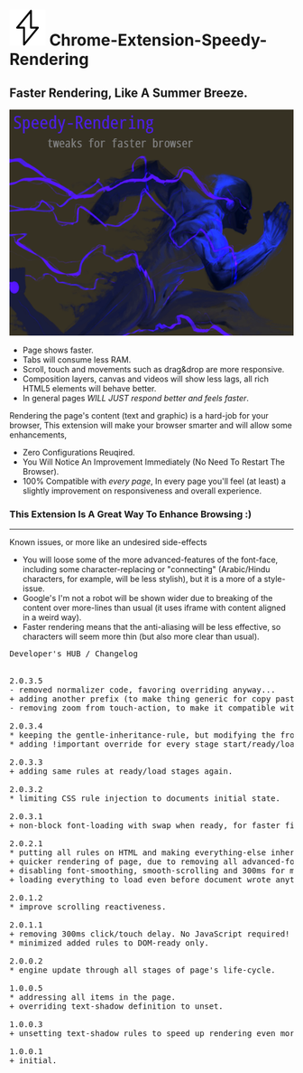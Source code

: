<h1><img src="resources/icon.png" height="64" width="64"/> Chrome-Extension-Speedy-Rendering</h1>

<h2>Faster Rendering, Like A Summer Breeze.</h2>

<img height="400" width="640" src="resources/screenshot_1.png"/>

- Page shows faster.
- Tabs will consume less RAM.
- Scroll, touch and movements such as drag&drop are more responsive.
- Composition layers, canvas and videos will show less lags, all rich HTML5 elements will behave better.
- In general pages _WILL JUST_ *respond better and feels faster*.

Rendering the page's content (text and graphic) is a hard-job for your browser,
This extension will make your browser smarter and will allow some enhancements,

- Zero Configurations Reuqired.
- You Will Notice An Improvement Immediately (No Need To Restart The Browser).
- 100% Compatible with *every page*, In every page you'll feel (at least) a slightly improvement on responsiveness and overall experience.


<h3>This Extension Is A Great Way To Enhance Browsing :)</h3>


<hr/>

Known issues, or more like an undesired side-effects
- You will loose some of the more advanced-features of the font-face, including some character-replacing or "connecting" (Arabic/Hindu  characters, for example, will be less stylish), but it is a more of a style-issue.
- Google's I'm not a robot will be shown wider due to breaking of the content over more-lines than usual (it uses iframe with content aligned in a weird way).
- Faster rendering means that the anti-aliasing will be less effective, so characters will seem more thin (but also more clear than usual).

<pre>
Developer's HUB / Changelog


2.0.3.5
- removed normalizer code, favoring overriding anyway...
+ adding another prefix (to make thing generic for copy paste, really just for me...)
- removing zoom from touch-action, to make it compatible with older browsers too (just "pan-x pan-y")...

2.0.3.4
* keeping the gentle-inheritance-rule, but modifying the from HTML to * again, to specificall address every element (but w/o ::before/::after yet).
* adding !important override for every stage start/ready/load again.

2.0.3.3
+ adding same rules at ready/load stages again.

2.0.3.2
* limiting CSS rule injection to documents initial state.

2.0.3.1
+ non-block font-loading with swap when ready, for faster first-print event (pure CSS!).

2.0.2.1
* putting all rules on HTML and making everything-else inherit from it instead of putting massive amount of ""different"" (really the same..) rules on each node. reduce CPU even more.
+ quicker rendering of page, due to removing all advanced-font-typographics from the font.
+ disabling font-smoothing, smooth-scrolling and 300ms for mobile-capable devices now makes more sense.
+ loading everything to load even before document wrote anything, allowing better compability (page can override stuff more easily!)

2.0.1.2
* improve scrolling reactiveness.

2.0.1.1
+ removing 300ms click/touch delay. No JavaScript required!
* minimized added rules to DOM-ready only.

2.0.0.2
* engine update through all stages of page's life-cycle.

1.0.0.5
* addressing all items in the page.
+ overriding text-shadow definition to unset.

1.0.0.3
+ unsetting text-shadow rules to speed up rendering even more (might change look slightly!);

1.0.0.1
+ initial.
</pre>

<!-- <a href="https://paypal.me/e1adkarak0"><img src="https://www.paypalobjects.com/webstatic/mktg/Logo/pp-logo-100px.png" alt="PayPal Donation"></a> -->